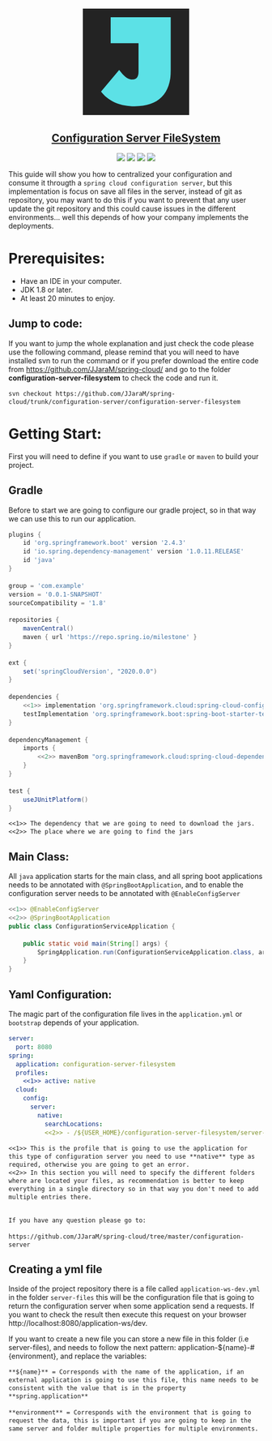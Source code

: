 # 

<p align="center">
    <img src="https://github.com/JJaraM/blog-microservice-ui/blob/master/src/main/resources/public/logo-210x.png" height="210">
</p>

<p align="center">
    <h2 align="center">
        <a href="https://www.w3schools.com">Configuration Server FileSystem</a>
    </h2>
    <p align="center">
        <a href="https://jonathanjaramorales.herokuapp.com/category/184"><img src="https://img.shields.io/badge/-spring-fd6d75.svg"/></a>
        <a href="https://jonathanjaramorales.herokuapp.com/category/178"><img src="https://img.shields.io/badge/-spring%5Fboot-fd6d75.svg"/></a>
        <a href="https://jonathanjaramorales.herokuapp.com/category/214"><img src="https://img.shields.io/badge/-spring%5Fcloud-fd6d75.svg"/></a>
        <a href="https://jonathanjaramorales.herokuapp.com/category/215"><img src="https://img.shields.io/badge/-spring%5Fconfiguration%5Fserver-fd6d75.svg"/></a>
    </p>
</p>


This guide will show you how to centralized your configuration and consume it througth a `spring cloud configuration server`, but this implementation is focus on save all files in the server, instead of git as repository, you may want to do this if you want to prevent that any user update the git repository and this could cause issues in the different environments... well this depends of how your company implements the deployments.

# Prerequisites:

* Have an IDE in your computer.
*  JDK 1.8 or later.
* At least 20 minutes to enjoy.

## Jump to code:
If you want to jump the whole explanation and just check the code please use the following command, please remind  that you will need to have installed svn to run the command or if you prefer download the entire code from https://github.com/JJaraM/spring-cloud/  and go to the folder **configuration-server-filesystem** to check the code and run it.

```comment
svn checkout https://github.com/JJaraM/spring-cloud/trunk/configuration-server/configuration-server-filesystem
```

# Getting Start:
First you will need to define if you want to use `gradle` or `maven` to build your project.

## Gradle
Before to start we are going to configure our gradle project, so in that way we can use this to run our application.
```groovy
plugins {
    id 'org.springframework.boot' version '2.4.3'
    id 'io.spring.dependency-management' version '1.0.11.RELEASE'
    id 'java'
}

group = 'com.example'
version = '0.0.1-SNAPSHOT'
sourceCompatibility = '1.8'

repositories {
    mavenCentral()
    maven { url 'https://repo.spring.io/milestone' }
}

ext {
    set('springCloudVersion', "2020.0.0")
}

dependencies {
    <<1>> implementation 'org.springframework.cloud:spring-cloud-config-server'
    testImplementation 'org.springframework.boot:spring-boot-starter-test'
}

dependencyManagement {
    imports {
        <<2>> mavenBom "org.springframework.cloud:spring-cloud-dependencies:${springCloudVersion}"
    }
}

test {
    useJUnitPlatform()
}
```

```comment
<<1>> The dependency that we are going to need to download the jars.
<<2>> The place where we are going to find the jars
```

## Main Class:
 All `java` application starts for the main class,  and all spring boot applications needs to be annotated with `@SpringBootApplication`, and to enable the configuration server needs to be annotated with `@EnableConfigServer`

```java
<<1>> @EnableConfigServer
<<2>> @SpringBootApplication
public class ConfigurationServiceApplication {

    public static void main(String[] args) {
        SpringApplication.run(ConfigurationServiceApplication.class, args);
    }
}
```

## Yaml Configuration:
The magic part of the configuration file lives in the `application.yml` or `bootstrap` depends of your application.

```yml
server:
  port: 8080
spring:
  application: configuration-server-filesystem
  profiles:
    <<1>> active: native
  cloud:
    config:
      server:
        native:
          searchLocations:
          <<2>> - /${USER_HOME}/configuration-server-filesystem/server-files

```

```comment
<<1>> This is the profile that is going to use the application for this type of configuration server you need to use **native** type as required, otherwise you are going to get an error.
<<2>> In this section you will need to specify the different folders where are located your files, as recommendation is better to keep everything in a single directory so in that way you don't need to add multiple entries there.
```

```gitclone

If you have any question please go to:

https://github.com/JJaraM/spring-cloud/tree/master/configuration-server
```

## Creating a yml file

Inside of the project repository there is a file  called ``application-ws-dev.yml`` in the folder ``server-files`` this will be the configuration file that is going to return the configuration server when some application send a requests. If you want to check the result then execute this request on your browser http://localhost:8080/application-ws/dev. 

If you want to create a new file you can store a new file in this folder (i.e server-files), and needs to follow the next pattern:  application-${name}-#{environment}, and replace the variables:

```comment
**${name}** = Corresponds with the name of the application, if an external application is going to use this file, this name needs to be consistent with the value that is in the property **spring.application**

**environment** = Corresponds with the environment that is going to request the data, this is important if you are going to keep in the same server and folder multiple properties for multiple environments.
```
